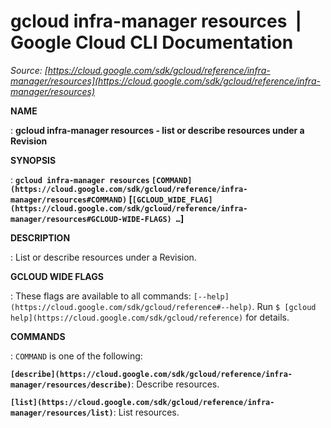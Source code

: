 # gcloud infra-manager resources  |  Google Cloud CLI Documentation

*Source: [https://cloud.google.com/sdk/gcloud/reference/infra-manager/resources](https://cloud.google.com/sdk/gcloud/reference/infra-manager/resources)*

**NAME**

: **gcloud infra-manager resources - list or describe resources under a Revision**

**SYNOPSIS**

: **`gcloud infra-manager resources` `[COMMAND](https://cloud.google.com/sdk/gcloud/reference/infra-manager/resources#COMMAND)` [`[GCLOUD_WIDE_FLAG](https://cloud.google.com/sdk/gcloud/reference/infra-manager/resources#GCLOUD-WIDE-FLAGS) …`]**

**DESCRIPTION**

: List or describe resources under a Revision.

**GCLOUD WIDE FLAGS**

: These flags are available to all commands: `[--help](https://cloud.google.com/sdk/gcloud/reference#--help)`.
Run `$ [gcloud help](https://cloud.google.com/sdk/gcloud/reference)` for details.

**COMMANDS**

: ``COMMAND`` is one of the following:

**`[describe](https://cloud.google.com/sdk/gcloud/reference/infra-manager/resources/describe)`**:
Describe resources.

**`[list](https://cloud.google.com/sdk/gcloud/reference/infra-manager/resources/list)`**:
List resources.